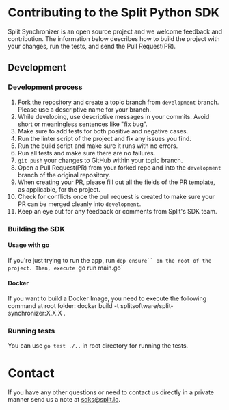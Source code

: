 # Contributing to the Split Python SDK

Split Synchronizer is an open source project and we welcome feedback and contribution. The information below describes how to build the project with your changes, run the tests, and send the Pull Request(PR).

## Development

### Development process

1. Fork the repository and create a topic branch from `development` branch. Please use a descriptive name for your branch.
2. While developing, use descriptive messages in your commits. Avoid short or meaningless sentences like "fix bug".
3. Make sure to add tests for both positive and negative cases.
4. <if applicable> Run the linter script of the project and fix any issues you find.
5. Run the build script and make sure it runs with no errors.
6. Run all tests and make sure there are no failures.
7. `git push` your changes to GitHub within your topic branch.
8. Open a Pull Request(PR) from your forked repo and into the `development` branch of the original repository.
9. When creating your PR, please fill out all the fields of the PR template, as applicable, for the project.
10. Check for conflicts once the pull request is created to make sure your PR can be merged cleanly into `development`.
11. Keep an eye out for any feedback or comments from Split's SDK team.

### Building the SDK

#### Usage with go
If you're just trying to run the app, run `dep ensure`` on the root of the project.
Then, execute `go run main.go` 

#### Docker
If you want to build a Docker Image, you need to execute the following command at root folder: docker build -t splitsoftware/split-synchronizer:X.X.X .

### Running tests

You can use `go test ./..` in root directory for running the tests.

# Contact

If you have any other questions or need to contact us directly in a private manner send us a note at sdks@split.io.